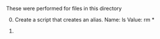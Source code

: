 These were performed for files in this directory

0. Create a script that creates an alias.
Name: ls
Value: rm *

1.